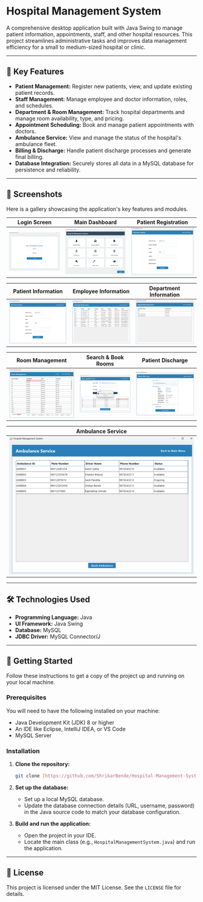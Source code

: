 # Hospital Management System

A comprehensive desktop application built with Java Swing to manage patient information, appointments, staff, and other hospital resources. This project streamlines administrative tasks and improves data management efficiency for a small to medium-sized hospital or clinic.

---

## 🌟 Key Features

- **Patient Management:** Register new patients, view, and update existing patient records.
- **Staff Management:** Manage employee and doctor information, roles, and schedules.
- **Department & Room Management:** Track hospital departments and manage room availability, type, and pricing.
- **Appointment Scheduling:** Book and manage patient appointments with doctors.
- **Ambulance Service:** View and manage the status of the hospital's ambulance fleet.
- **Billing & Discharge:** Handle patient discharge processes and generate final billing.
- **Database Integration:** Securely stores all data in a MySQL database for persistence and reliability.

---

## 📸 Screenshots

Here is a gallery showcasing the application's key features and modules.

| Login Screen | Main Dashboard | Patient Registration |
| :---: | :---: | :---: |
| ![Login Screen](login-screen.png) | ![Main Dashboard](main-dashboard.png) | ![Patient Registration](patient-registration.png) |

| Patient Information | Employee Information | Department Information |
| :---: | :---: | :---: |
| ![Patient Information](patient-information.png) | ![Employee Information](employee-information.png) | ![Department Information](department-info.png) |

| Room Management | Search & Book Rooms | Patient Discharge |
| :---: | :---: | :---: |
| ![Room Management](room-management.png) | ![Search and Book Rooms](search-rooms.png) | ![Patient Discharge](patient-discharge.png) |

| Ambulance Service |
| :---: |
| ![Ambulance Service](ambulance-service.png) |

---

## 🛠️ Technologies Used

- **Programming Language:** Java
- **UI Framework:** Java Swing
- **Database:** MySQL
- **JDBC Driver:** MySQL Connector/J

---

## 🚀 Getting Started

Follow these instructions to get a copy of the project up and running on your local machine.

### Prerequisites

You will need to have the following installed on your machine:
- Java Development Kit (JDK) 8 or higher
- An IDE like Eclipse, IntelliJ IDEA, or VS Code
- MySQL Server

### Installation

1.  **Clone the repository:**
    ```bash
    git clone [https://github.com/ShrikarBende/Hospital-Management-System.git](https://github.com/ShrikarBende/Hospital-Management-System.git)
    ```
2.  **Set up the database:**
    - Set up a local MySQL database.
    - Update the database connection details (URL, username, password) in the Java source code to match your database configuration.

3.  **Build and run the application:**
    - Open the project in your IDE.
    - Locate the main class (e.g., `HospitalManagementSystem.java`) and run the application.





---

## 📄 License

This project is licensed under the MIT License. See the `LICENSE` file for details.

